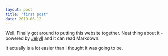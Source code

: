 ```yaml
---
layout: post
title: "first post"
date: 2019-06-12
---
```


Well. Finally got around to putting this website together. 
Neat thing about it - powered by [Jekyll](http://jekyllrb.com) and it can read Markdown. 

It actually is a lot easier than I thought it was going to be.
